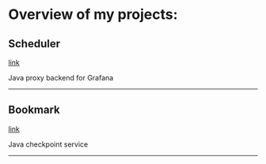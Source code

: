 # Overview of my projects:

## Scheduler 
[link](https://github.com/ampx/Scheduler/)

Java proxy backend for Grafana

----------------

## Bookmark 
[link](https://github.com/ampx/bookmark/)

Java checkpoint service

---------------

